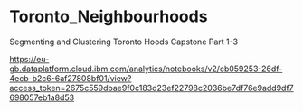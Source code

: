 # Toronto_Neighbourhoods
Segmenting and Clustering Toronto Hoods Capstone Part 1-3

https://eu-gb.dataplatform.cloud.ibm.com/analytics/notebooks/v2/cb059253-26df-4ecb-b2c6-6af27808bf01/view?access_token=2675c559dbae9f0c183d23ef22798c2036be7df76e9add9df7698057eb1a8d53

